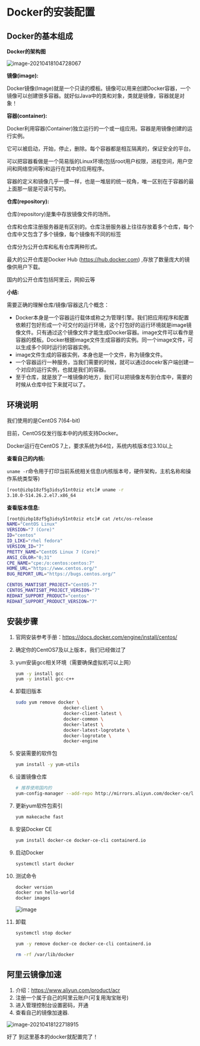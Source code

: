 # Docker的安装配置

## Docker的基本组成

**Docker的架构图**

![image-20210418104728067](https://gitee.com/rem01/images/raw/master/img/20210418104739.png)

**镜像(image):**

Docker镜像(Image)就是一个只读的模板。镜像可以用来创建Docker容器，一个镜像可以创建很多容器。就好似Java中的类和对象，类就是镜像，容器就是对象！



**容器(container):**

Docker利用容器(Container)独立运行的一个或一组应用。容器是用镜像创建的运行实例。

它可以被启动，开始，停止，删除。每个容器都是相互隔离的，保证安全的平台。

可以把容器看做是一个简易版的Linux环境(包括root用户权限，进程空间，用户空间和网络空间等)和运行在其中的应用程序。

容器的定义和镜像几乎一摸一样，也是一堆层的统一视角，唯一区别在于容器的最上面那一层是可读可写的。



**仓库(repository):**

仓库(repository)是集中存放镜像文件的场所。

仓库和仓库注册服务器是有区别的。仓库注册服务器上往往存放着多个仓库，每个仓库中又包含了多个镜像，每个镜像有不同的标签

仓库分为公开仓库和私有仓库两种形式。

最大的公开仓库是Docker Hub (https://hub.docker.com) ,存放了数量庞大的镜像供用户下载。

国内的公开仓库包括阿里云，网抑云等



**小结:**

需要正确的理解仓库/镜像/容器这几个概念：

* Docker本身是一个容器运行载体或称之为管理引擎。我们把应用程序和配置依赖打包好形成一个可交付的运行环境，这个打包好的运行环境就是image镜像文件。只有通过这个镜像文件才能生成Docker容器。image文件可以看作是容器的模板。Docker根据image文件生成容器的实例。同一个image文件，可以生成多个同时运行的容器实例。
* image文件生成的容器实例，本身也是一个文件，称为镜像文件。
* 一个容器运行一种服务，当我们需要的时候，就可以通过docekr客户端创建一个对应的运行实例，也就是我们的容器。
* 至于仓库，就是放了一堆镜像的地方，我们可以把镜像发布到仓库中，需要的时候从仓库中拉下来就可以了。



## 环境说明

我们使用的是CentOS 7(64-bit)

目前，CentOS仅发行版本中的内核支持Docker。

Docker运行在CentOS 7上，要求系统为64位，系统内核版本位3.10以上

**查看自己的内核:**

`uname -r`命令用于打印当前系统相关信息(内核版本号，硬件架构，主机名称和操作系统类型等)

```bash
[root@izbp18zf5g3idsy51nt0ziz etc]# uname -r
3.10.0-514.26.2.el7.x86_64
```

**查看版本信息:**

```bash
[root@izbp18zf5g3idsy51nt0ziz etc]# cat /etc/os-release
NAME="CentOS Linux"
VERSION="7 (Core)"
ID="centos"
ID_LIKE="rhel fedora"
VERSION_ID="7"
PRETTY_NAME="CentOS Linux 7 (Core)"
ANSI_COLOR="0;31"
CPE_NAME="cpe:/o:centos:centos:7"
HOME_URL="https://www.centos.org/"
BUG_REPORT_URL="https://bugs.centos.org/"

CENTOS_MANTISBT_PROJECT="CentOS-7"
CENTOS_MANTISBT_PROJECT_VERSION="7"
REDHAT_SUPPORT_PRODUCT="centos"
REDHAT_SUPPORT_PRODUCT_VERSION="7"
```



## 安装步骤

1. 官网安装参考手册：https://docs.docker.com/engine/install/centos/

2. 确定你的CentOS7及以上版本，我们已经做过了

3. yum安装gcc相关环境（需要确保虚拟机可以上网）

   ```bash
   yum -y install gcc
   yum -y install gcc-c++
   ```

4. 卸载旧版本

   ```bash
   sudo yum remove docker \
                     docker-client \
                     docker-client-latest \
                     docker-common \
                     docker-latest \
                     docker-latest-logrotate \
                     docker-logrotate \
                     docker-engine
   ```

5. 安装需要的软件包

   ```bash
   yum install -y yum-utils
   ```

6. 设置镜像仓库

   ```bash
   # 推荐使用国内的
   yum-config-manager --add-repo http://mirrors.aliyun.com/docker-ce/linux/centos/docker-ce.repo
   ```

7. 更新yum软件包索引

   ```bash
   yum makecache fast
   ```

8. 安装Docker CE

   ```bash
   yum install docker-ce docker-ce-cli containerd.io
   ```

9. 启动Docker

   ```bash
   systemctl start docker
   ```

10. 测试命令

    ```bash
    docker version
    docker run hello-world
    docker images
    ```

    ![image](https://user-images.githubusercontent.com/57765968/115145327-8b1c9c00-a083-11eb-8b23-bf1aaac78bbb.png)

11. 卸载

    ```bash
    systemctl stop docker
    
    yum -y remove docker-ce docker-ce-cli containerd.io
    
    rm -rf /var/lib/docker
    ```

    

## 阿里云镜像加速

1. 介绍：https://www.aliyun.com/product/acr
2. 注册一个属于自己的阿里云账户(可复用淘宝账号)
3. 进入管理控制台设置密码，开通
4. 查看自己的镜像加速器.


 ![image-20210418122718915](https://gitee.com/rem01/images/raw/master/img/20210418122800.png)

好了 到这里基本的docker就配置完了！
